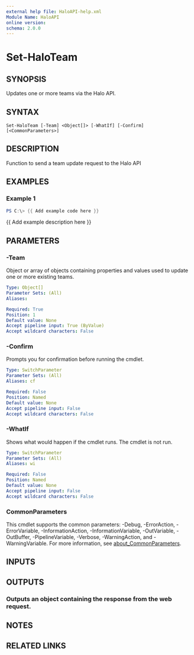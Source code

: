```yaml
---
external help file: HaloAPI-help.xml
Module Name: HaloAPI
online version:
schema: 2.0.0
---
```


# Set-HaloTeam

## SYNOPSIS
Updates one or more teams via the Halo API.

## SYNTAX

```
Set-HaloTeam [-Team] <Object[]> [-WhatIf] [-Confirm] [<CommonParameters>]
```

## DESCRIPTION
Function to send a team update request to the Halo API

## EXAMPLES

### Example 1
```powershell
PS C:\> {{ Add example code here }}
```

{{ Add example description here }}

## PARAMETERS

### -Team
Object or array of objects containing properties and values used to update one or more existing teams.

```yaml
Type: Object[]
Parameter Sets: (All)
Aliases:

Required: True
Position: 1
Default value: None
Accept pipeline input: True (ByValue)
Accept wildcard characters: False
```

### -Confirm
Prompts you for confirmation before running the cmdlet.

```yaml
Type: SwitchParameter
Parameter Sets: (All)
Aliases: cf

Required: False
Position: Named
Default value: None
Accept pipeline input: False
Accept wildcard characters: False
```

### -WhatIf
Shows what would happen if the cmdlet runs.
The cmdlet is not run.

```yaml
Type: SwitchParameter
Parameter Sets: (All)
Aliases: wi

Required: False
Position: Named
Default value: None
Accept pipeline input: False
Accept wildcard characters: False
```

### CommonParameters
This cmdlet supports the common parameters: -Debug, -ErrorAction, -ErrorVariable, -InformationAction, -InformationVariable, -OutVariable, -OutBuffer, -PipelineVariable, -Verbose, -WarningAction, and -WarningVariable. For more information, see [about_CommonParameters](http://go.microsoft.com/fwlink/?LinkID=113216).

## INPUTS

## OUTPUTS

### Outputs an object containing the response from the web request.
## NOTES

## RELATED LINKS
